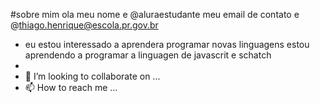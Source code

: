 #sobre mim
ola meu nome e @aluraestudante
meu email de contato e @thiago.henrique@escola.pr.gov.br
- eu estou interessado a aprendera programar novas linguagens
estou aprendendo a programar a linguagen de javascrit e schatch
- 
- 💞️ I’m looking to collaborate on ...
- 📫 How to reach me ...

<!---
thiago435/thiago435 is a ✨ special ✨ repository because its `README.md` (this file) appears on your GitHub profile.
You can click the Preview link to take a look at your changes.
--->
